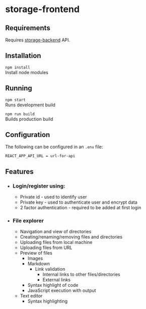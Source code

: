 # storage-frontend

## Requirements
Requires [storage-backend](https://github.com/Toddez/storage-backend) API.

## Installation
``npm install``  
Install node modules

## Running
``npm start``  
Runs development build

``npm run build``  
Builds production build

## Configuration
The following can be configured in an ``.env`` file:
```
REACT_APP_API_URL = url-for-api
```

## Features  
- ### Login/register using:
  - Private id - used to identify user
  - Private key - used to authenticate user and encrypt data
  - 2 factor authentication - required to be added at first login
- ### File explorer
  - Navigation and view of directories
  - Creating/renaming/removing files and directories
  - Uploading files from local machine
  - Uploading files from URL
  - Preview of files
    - Images
    - Markdown
      - Link validation
        - Internal links to other files/directories
        - External links
    - Syntax highlight of code
    - JavaScript execution with output
  - Text editor
    - Syntax highlighting
